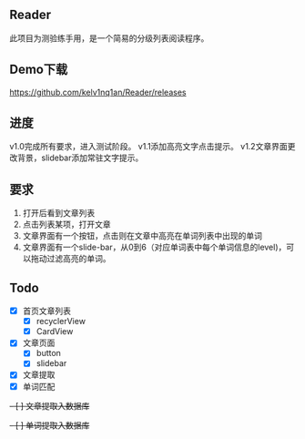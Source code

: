 Reader
---
此项目为测验练手用，是一个简易的分级列表阅读程序。

Demo下载
---
https://github.com/kelv1nq1an/Reader/releases

进度
---
v1.0完成所有要求，进入测试阶段。
v1.1添加高亮文字点击提示。
v1.2文章界面更改背景，slidebar添加常驻文字提示。

要求
---
1. 打开后看到文章列表
2. 点击列表某项，打开文章
3. 文章界面有一个按钮，点击则在文章中高亮在单词列表中出现的单词
4. 文章界面有一个slide-bar，从0到6（对应单词表中每个单词信息的level)，可以拖动过滤高亮的单词。

Todo
---
- [X] 首页文章列表
	- [X] recyclerView 
	- [X] CardView
- [X] 文章页面
	- [X] button
	- [X] slidebar
- [X] 文章提取
- [X] 单词匹配

<del> - [ ] 文章提取入数据库

<del> - [ ] 单词提取入数据库

